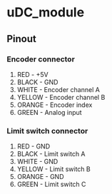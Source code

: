 # uDC_module


## Pinout

### Encoder connector
1. RED - +5V
2. BLACK - GND
3. WHITE - Encoder channel A
4. YELLOW - Encoder channel B
5. ORANGE - Encoder index
6. GREEN - Analog input

### Limit switch connector
1. RED - GND
2. BLACK - Limit switch A
3. WHITE - GND
4. YELLOW - Limit switch B
5. ORANGE - GND
6. GREEN - Limit switch C
